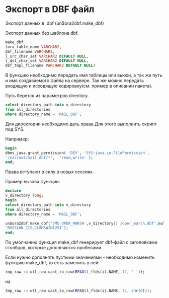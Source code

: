 # Экспорт в DBF файл

Экспорт данных в .dbf \(un$ora2dbf.make\_dbf\)

Экспорт данных без шаблона dbf.

```sql
make_dbf
(ora_table_name VARCHAR2, 
dbf_filename VARCHAR2,  
l_src_char_set VARCHAR2 DEFAULT NULL,
l_dst_char_set VARCHAR2 DEFAULT NULL, 
dbf_tmpl_filename VARCHAR2 DEFAULT NULL)
```

В функцию необходимо передать имя таблицы или вьюхи, а так же путь и имя создаваемого файла на сервере. Так же можно передать входящую и исходящую кодировку\(см. пример в описании пакета\).

Путь берется из параметров directory.

```sql
select directory_path into v_directory
from all_directories 
where directory_name = 'MAIL_DBF';
```

Для директории необходимо дать права.Для этого выполнить скрипт под SYS.

Например:

```sql
begin
dbms_java.grant_permission( 'DEV', 'SYS:java.io.FilePermission',
'/var/un4/mail_dbf/*',  'read,write' );
end;
```

Права вступают в силу в новых сессиях.

Пример вызова функции:

```sql
declare
v_directory long;
begin
select directory_path into v_directory
from all_directories 
where directory_name = 'MAIL_DBF';
```

```sql
un$ora2dbf.make_dbf('VMS_OPER_MARSH',v_directory||'/oper_marsh.dbf',null,
'RUSSIAN_CIS.CL8MSWIN1251');
end;
```

По умолчанию функция make\_dbf генерирует dbf-файл с заголовками столбцов, которые дополняются пробелами. 

Если нужно дополнять пустыми значениями - необходимо изменить функцию make\_dbf, то есть заменить в ней:

```sql
tmp_raw := utl_raw.cast_to_raw(RPAD(l_flds(i).NAME, 11, ' '));
```

 на

```sql
tmp_raw := utl_raw.cast_to_raw(RPAD(l_flds(i).NAME, 11, chr(0)));
```




